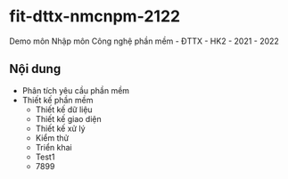 # fit-dttx-nmcnpm-2122
Demo môn Nhập môn Công nghệ phần mềm - ĐTTX - HK2 - 2021 - 2022
## Nội dung
- Phân tích yêu cầu phần mềm
- Thiết kế phần mềm
  - Thiết kế dữ liệu
  - Thiết kế giao diện
  - Thiết kế xử lý
  - Kiểm thử
  - Triển khai
  - Test1
  - 7899